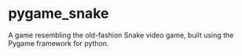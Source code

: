# pygame_snake
A game resembling the old-fashion Snake video game, built using the Pygame framework for python.

